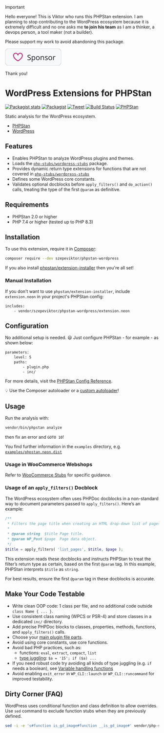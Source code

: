 > [!IMPORTANT]
> Hello everyone! This is Viktor who runs this PHPStan extension. I am planning to stop contributing to the WordPress ecosystem because it is extremely difficult and no one asks me **to join his team** as I am a thinker, a devops person, a tool maker (not a builder).

Please support my work to avoid abandoning this package.

[![Sponsor](https://github.com/szepeviktor/.github/raw/master/.github/assets/github-like-sponsor-button.svg)](https://github.com/sponsors/szepeviktor)

Thank you!

# WordPress Extensions for PHPStan

[![Packagist stats](https://img.shields.io/packagist/dt/szepeviktor/phpstan-wordpress.svg)](https://packagist.org/packages/szepeviktor/phpstan-wordpress/stats)
[![Packagist](https://img.shields.io/packagist/v/szepeviktor/phpstan-wordpress.svg?color=239922&style=popout)](https://packagist.org/packages/szepeviktor/phpstan-wordpress)
[![Tweet](https://img.shields.io/badge/Tweet-share-d5d5d5?style=social&logo=twitter)](https://twitter.com/intent/tweet?text=Static%20analysis%20for%20WordPress&url=https%3A%2F%2Fgithub.com%2Fszepeviktor%2Fphpstan-wordpress)
[![Build Status](https://app.travis-ci.com/szepeviktor/phpstan-wordpress.svg?token=CgYVxsSdNVnRNCDNV3qG&branch=master)](https://app.travis-ci.com/szepeviktor/phpstan-wordpress)
[![PHPStan](https://img.shields.io/badge/PHPStan-enabled-239922)](https://github.com/phpstan/phpstan)

Static analysis for the WordPress ecosystem.

- [PHPStan](https://phpstan.org/)
- [WordPress](https://wordpress.org/)

## Features

- Enables PHPStan to analyze WordPress plugins and themes.
- Loads the [`php-stubs/wordpress-stubs`](https://github.com/php-stubs/wordpress-stubs) package.
- Provides dynamic return type extensions for functions that are not covered in
    [`php-stubs/wordpress-stubs`](https://github.com/php-stubs/wordpress-stubs/blob/master/functionMap.php)
- Defines some WordPress core constants.
- Validates optional docblocks before `apply_filters()` and `do_action()` calls,
    treating the type of the first `@param` as definitive.

## Requirements

- PHPStan 2.0 or higher
- PHP 7.4 or higher (tested up to PHP 8.3)

## Installation

To use this extension, require it in [Composer](https://getcomposer.org/):

```bash
composer require --dev szepeviktor/phpstan-wordpress
```

If you also install [phpstan/extension-installer](https://github.com/phpstan/extension-installer) then you're all set!

### Manual Installation

If you don't want to use `phpstan/extension-installer`, include `extension.neon` in your project's PHPStan config:

```neon
includes:
    - vendor/szepeviktor/phpstan-wordpress/extension.neon
```

## Configuration

No additional setup is needed. :smiley:
Just configure PHPStan - for example - as shown below:

```neon
parameters:
    level: 5
    paths:
        - plugin.php
        - inc/
```

For more details, visit the [PHPStan Config Reference](https://phpstan.org/config-reference).

:bulb: Use the Composer autoloader or a [custom autoloader](https://github.com/szepeviktor/debian-server-tools/blob/master/webserver/wp-install/wordpress-autoloader.php)!

## Usage

Run the analysis with:

```bash
vendor/bin/phpstan analyze
```

then fix an error and `GOTO 10`!

You find further information in the `examples` directory,
e.g. [`examples/phpstan.neon.dist`](/examples/phpstan.neon.dist)

### Usage in WooCommerce Webshops

Refer to [WooCommerce Stubs](https://github.com/php-stubs/woocommerce-stubs) for specific guidance.

### Usage of an `apply_filters()` Docblock

The WordPress ecosystem often uses PHPDoc docblocks in a non-standard way to
document parameters passed to `apply_filters()`.
Here’s an example:

```php
/**
 * Filters the page title when creating an HTML drop-down list of pages.
 *
 * @param string  $title Page title.
 * @param WP_Post $page  Page data object.
 */
$title = apply_filters( 'list_pages', $title, $page );
```

This extension reads these docblocks and instructs PHPStan to treat the filter’s
return type as certain, based on the first `@param` tag. In this example,
PHPStan interprets `$title` as `string`.

For best results, ensure the first `@param` tag in these docblocks is accurate.

## Make Your Code Testable

- Write clean OOP code: 1 class per file, and no additional code outside `class Name { ... }`.
- Use consistent class naming (WPCS or PSR-4) and store classes in a dedicated `inc/` directory.
- Add precise PHPDoc blocks to classes, properties, methods, functions, and
    `apply_filters()` calls.
- Choose your [main plugin file parts](https://github.com/szepeviktor/starter-plugin).
- Avoid using core constants, use core functions.
- Avoid bad PHP practices, such as:
  - functions: `eval`, `extract`, `compact`, `list`
  - [type juggling](https://www.php.net/manual/en/language.types.type-juggling.php): `$a = '15'; if ($a) ...`
- If you need robust code try avoiding all kinds of type juggling (e.g. `if` needs a boolean),
    see [Variable handling functions](https://www.php.net/manual/en/ref.var.php)
- Avoid enabling `exit_error` in `WP_CLI::launch` or `WP_CLI::runcommand` for improved testability.

## Dirty Corner (FAQ)

WordPress uses conditional function and class definition to allow overrides.
Use `sed` command to exclude function stubs when they are previously defined.

```bash
sed -i -e 's#function is_gd_image#function __is_gd_image#' vendor/php-stubs/wordpress-stubs/wordpress-stubs.php
```
